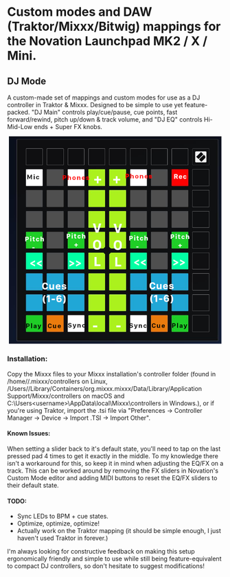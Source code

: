 # Custom modes and DAW (Traktor/Mixxx/Bitwig) mappings for the Novation Launchpad MK2 / X / Mini.

## DJ Mode
A custom-made set of mappings and custom modes for use as a DJ controller in Traktor & Mixxx. Designed to be simple to use yet feature-packed.
"DJ Main" controls play/cue/pause, cue points, fast forward/rewind, pitch up/down & track volume, and "DJ EQ" controls Hi-Mid-Low ends + Super FX knobs.

![](1.png)

### Installation:
Copy the Mixxx files to your Mixxx installation's controller folder (found in /home/<username>/.mixxx/controllers on Linux, /Users/<username>/Library/Containers/org.mixxx.mixxx/Data/Library/Application Support/Mixxx/controllers on macOS and C:\Users\<username>\AppData\local\Mixxx\controllers in Windows.), or if you're using Traktor, import the .tsi file via "Preferences -> Controller Manager -> Device -> Import .TSI -> Import Other".

#### Known Issues:
When setting a slider back to it's default state, you'll need to tap on the last pressed pad 4 times to get it exactly in the middle. To my knowledge there isn't a workaround for this, so keep it in mind when adjusting the EQ/FX on a track. This can be worked around by removing the FX sliders in Novation's Custom Mode editor and adding MIDI buttons to reset the EQ/FX sliders to their default state. 

#### TODO:
- Sync LEDs to BPM + cue states.
- Optimize, optimize, optimize!
- Actually work on the Traktor mapping (it should be simple enough, I just haven't used Traktor in forever.)

I'm always looking for constructive feedback on making this setup ergonomically friendly and simple to use while still being feature-equivalent to compact DJ controllers, so don't hesitate to suggest modifications!
